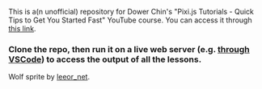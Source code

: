 This is a(n unofficial) repository for Dower Chin's "Pixi.js Tutorials - Quick Tips to Get You Started Fast" YouTube course. You can access it through [this link](https://www.youtube.com/playlist?list=PLGsA9l-S7trVmUJ7HJsNSKIj0qoAO_qO8 "this link").

### Clone the repo, then run it on a live web server (e.g. [through VSCode](https://marketplace.visualstudio.com/items?itemName=ritwickdey.LiveServer "through VSCode")) to access the output of all the lessons.

Wolf sprite by [leeor_net](https://opengameart.org/users/leeornet "leor_net").
